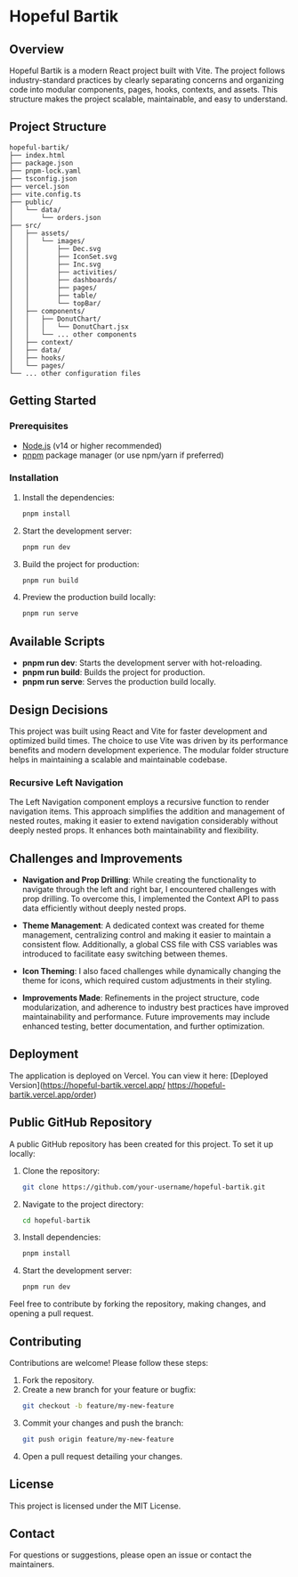 # Hopeful Bartik

## Overview

Hopeful Bartik is a modern React project built with Vite. The project follows industry-standard practices by clearly separating concerns and organizing code into modular components, pages, hooks, contexts, and assets. This structure makes the project scalable, maintainable, and easy to understand.

## Project Structure

```
hopeful-bartik/
├── index.html
├── package.json
├── pnpm-lock.yaml
├── tsconfig.json
├── vercel.json
├── vite.config.ts
├── public/
│   └── data/
│       └── orders.json
├── src/
│   ├── assets/
│   │   └── images/
│   │       ├── Dec.svg
│   │       ├── IconSet.svg
│   │       ├── Inc.svg
│   │       ├── activities/
│   │       ├── dashboards/
│   │       ├── pages/
│   │       ├── table/
│   │       └── topBar/
│   ├── components/
│   │   ├── DonutChart/
│   │   │   └── DonutChart.jsx
│   │   └── ... other components
│   ├── context/
│   ├── data/
│   ├── hooks/
│   └── pages/
└── ... other configuration files
```

## Getting Started

### Prerequisites

- [Node.js](https://nodejs.org/) (v14 or higher recommended)
- [pnpm](https://pnpm.io/) package manager (or use npm/yarn if preferred)

### Installation

1. Install the dependencies:
   ```sh
   pnpm install
   ```

2. Start the development server:
   ```sh
   pnpm run dev
   ```

3. Build the project for production:
   ```sh
   pnpm run build
   ```

4. Preview the production build locally:
   ```sh
   pnpm run serve
   ```

## Available Scripts

- **pnpm run dev**: Starts the development server with hot-reloading.
- **pnpm run build**: Builds the project for production.
- **pnpm run serve**: Serves the production build locally.

## Design Decisions

This project was built using React and Vite for faster development and optimized build times. The choice to use Vite was driven by its performance benefits and modern development experience. The modular folder structure helps in maintaining a scalable and maintainable codebase.

### Recursive Left Navigation

The Left Navigation component employs a recursive function to render navigation items. This approach simplifies the addition and management of nested routes, making it easier to extend navigation considerably without deeply nested props. It enhances both maintainability and flexibility.

## Challenges and Improvements

- **Navigation and Prop Drilling**: While creating the functionality to navigate through the left and right bar, I encountered challenges with prop drilling. To overcome this, I implemented the Context API to pass data efficiently without deeply nested props.

- **Theme Management**: A dedicated context was created for theme management, centralizing control and making it easier to maintain a consistent flow. Additionally, a global CSS file with CSS variables was introduced to facilitate easy switching between themes.

- **Icon Theming**: I also faced challenges while dynamically changing the theme for icons, which required custom adjustments in their styling.

- **Improvements Made**: Refinements in the project structure, code modularization, and adherence to industry best practices have improved maintainability and performance. Future improvements may include enhanced testing, better documentation, and further optimization.

## Deployment

The application is deployed on Vercel. You can view it here: [Deployed Version](https://hopeful-bartik.vercel.app/ https://hopeful-bartik.vercel.app/order)

## Public GitHub Repository

A public GitHub repository has been created for this project. To set it up locally:

1. Clone the repository:
   ```sh
   git clone https://github.com/your-username/hopeful-bartik.git
   ```
2. Navigate to the project directory:
   ```sh
   cd hopeful-bartik
   ```
3. Install dependencies:
   ```sh
   pnpm install
   ```
4. Start the development server:
   ```sh
   pnpm run dev
   ```

Feel free to contribute by forking the repository, making changes, and opening a pull request.

## Contributing

Contributions are welcome! Please follow these steps:

1. Fork the repository.
2. Create a new branch for your feature or bugfix:
   ```sh
   git checkout -b feature/my-new-feature
   ```
3. Commit your changes and push the branch:
   ```sh
   git push origin feature/my-new-feature
   ```
4. Open a pull request detailing your changes.

## License

This project is licensed under the MIT License.

## Contact

For questions or suggestions, please open an issue or contact the maintainers.

